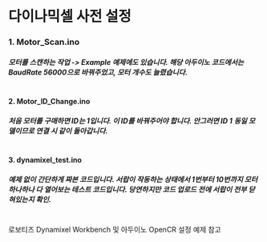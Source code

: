 
# 다이나믹셀 사전 설정

### 1. Motor_Scan.ino <br/>
##### 모터를 스캔하는 작업 -> Example 예제에도 있습니다. 해당 아두이노 코드에서는 BaudRate 56000으로 바꿔주었고, 모터 개수도 늘렸습니다. <br/><br/>

#### 2. Motor_ID_Change.ino <br/> 
##### 처음 모터를 구매하면 ID는 1입니다. 이 ID를 바꿔주어야 합니다. 안그러면 ID 1 동일 모델이므로 연결 시 같이 돌아갑니다. <br/><br/>

#### 3. dynamixel_test.ino <br/> 
##### 예제 없이 간단하게 짜본 코드입니다. 서랍이 작동하는 상태에서 1번부터 10번까지 모터 하나하나 다 열어보는 테스트 코드입니다. 당연하지만 코드 업로드 전에 서랍이 전부 닫혀있는지 확인. <br/><br/>



로보티즈 Dynamixel Workbench 및 아두이노 OpenCR 설정 예제 참고
